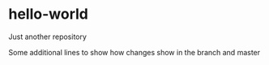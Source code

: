 # hello-world
Just another repository

Some additional lines to show how changes
show in the branch and master

